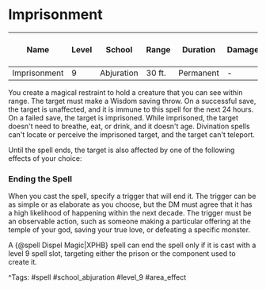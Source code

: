 # Imprisonment

| Name | Level | School | Range | Duration | Damage | Save DC & Type |
|------|-------|--------|-------|----------|--------|----------------|
| Imprisonment | 9 | Abjuration | 30 ft. | Permanent | - | - |

You create a magical restraint to hold a creature that you can see within range. The target must make a Wisdom saving throw. On a successful save, the target is unaffected, and it is immune to this spell for the next 24 hours. On a failed save, the target is imprisoned. While imprisoned, the target doesn't need to breathe, eat, or drink, and it doesn't age. Divination spells can't locate or perceive the imprisoned target, and the target can't teleport.

Until the spell ends, the target is also affected by one of the following effects of your choice:

### Ending the Spell

When you cast the spell, specify a trigger that will end it. The trigger can be as simple or as elaborate as you choose, but the DM must agree that it has a high likelihood of happening within the next decade. The trigger must be an observable action, such as someone making a particular offering at the temple of your god, saving your true love, or defeating a specific monster.

A {@spell Dispel Magic|XPHB} spell can end the spell only if it is cast with a level 9 spell slot, targeting either the prison or the component used to create it.

^Tags: #spell #school_abjuration #level_9 #area_effect